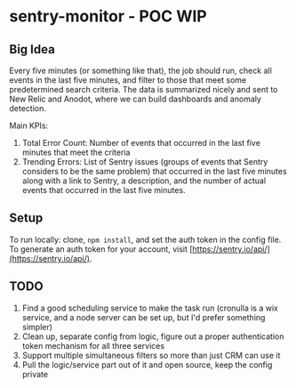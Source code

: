 # sentry-monitor - POC WIP

## Big Idea

Every five minutes (or something like that), the job should run, check all events in the last five minutes, and filter to those that meet 
some predetermined search criteria. The data is summarized nicely and sent to New Relic and Anodot, where we can build dashboards
and anomaly detection.

Main KPIs: 

1. Total Error Count: Number of events that occurred in the last five minutes that meet the criteria
1. Trending Errors: List of Sentry issues (groups of events that Sentry considers to be the same problem) that occurred in the last five minutes
along with a link to Sentry, a description, and the number of actual events that occurred in the last five minutes.  

## Setup

To run locally: clone, `npm install`, and set the auth token in the config file. To generate an auth token for your account, visit [https://sentry.io/api/](https://sentry.io/api/). 

## TODO
 
1. Find a good scheduling service to make the task run (cronulla is a wix service, and a node server can be set up, but I'd prefer something simpler)
1. Clean up, separate config from logic, figure out a proper authentication token mechanism for all three services
1. Support multiple simultaneous filters so more than just CRM can use it
1. Pull the logic/service part out of it and open source, keep the config private